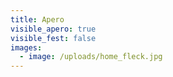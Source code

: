 ```yaml
---
title: Apero
visible_apero: true
visible_fest: false
images:
  - image: /uploads/home_fleck.jpg
---
```


